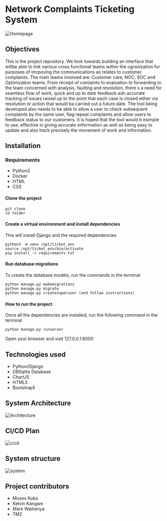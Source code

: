 # Network Complaints Ticketing System
![Homepage](./static/img/tickethomepage.png)
## Objectives
This is the project repository. We look towards building an interface that willbe able to link various cross functional teams within the ogranization for purposes of imrpoving the communicaitons as relates to customer complaints. The main teams involved are: Customer care, NOC, SOC and Optimization teams. From receipt of comlaints to evaluation to forwarding to the team concerned with analysis, faulting and resolution, there s a need for seamless flow of work, quick and up to date feedback adn accurate tracking of issues raised up to the point that each case is closed either via resolution or action that would ba carried out a future date. The tool being developed also needs to be able to allow a user to check subsequent complaints by the same user, flag repeat complaints and allow users to feedback status to our customers. It is hoped that the tool would b esimple to use, effective in giving accurate imformation as well as being easy to update and also track precisely the movement of work and information.

## Installation

### Requirements
* Python3 
* Docker
* HTML
* CSS

#### Clone the project
```
git clone
cd folder
```
#### Create a virtual environment and install dependencies
This will install Django and the required dependencies
```
python3 -m venv /opt/ticket_env
source /opt/ticket_env/bin/activate
pip install -r requirements.txt
```

#### Run database migrations
To create the database models, run the commands in the terminal
```
python manage.py makemigrations
python manage.py migrate
python manage.py createsuperuser (and follow instructions)
```
#### How to run the project
Once all the dependencies are installed, run the following command in the terminal
```
python manage.py runserver
```
Open your browser and visit 127.0.0.1:8000

## Technologies used
* Python/Django
* DBSqlite Database
* ChartJS
* HTML5
* Bootstrap5

## System Architecture
![Architecture](./static/img/arch.png)

## CI/CD Plan
![cicd](./static/img/cicd.png)

## System structure
![system](./static/img/system.png)

## Project contributors
* Moses Kubo
* Kelvin Kangwe
* Mark Waihenya
* TM2

